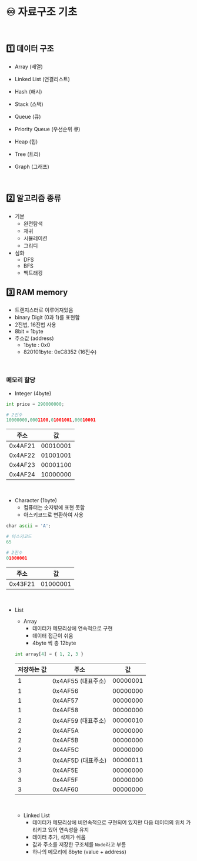 # ♾️ 자료구조 기초

​    

## 1️⃣ 데이터 구조

- Array (배열)
- Linked List (연결리스트)
- Hash (해시)
- Stack (스택)

- Queue (큐)
- Priority Queue (우선순위 큐)
- Heap (힙)
- Tree (트리)
- Graph (그래프)

​    

##  2️⃣ 알고리즘 종류

- 기본
  - 완전탐색
  - 재귀
  - 시뮬레이션
  - 그리디
- 심화
  - DFS
  - BFS
  - 백트래킹



## 3️⃣ RAM memory

- 트랜지스터로 이루어져있음
- binary Digit (0과 1)를 표현함
- 2진법, 16진법 사용
- 8bit = 1byte
- 주소값 (address)
  - 1byte : 0x0 
  - 820101byte: 0xC8352 (16진수)

​     

### 메모리 할당

- Integer (4byte)

```python
int price = 290000000;

# 2진수
10000000,0001100,01001001,00010001
```

| 주소    | 값       |
| ------- | -------- |
| 0x4AF21 | 00010001 |
| 0x4AF22 | 01001001 |
| 0x4AF23 | 00001100 |
| 0x4AF24 | 10000000 |

​    

- Character (1byte)
  - 컴퓨터는 숫자밖에 표현 못함
  - 아스키코드로 변환하여 사용

```python
char ascii = 'A';

# 아스키코드
65

# 2진수
01000001
```

| 주소    | 값       |
| ------- | -------- |
| 0x43F21 | 01000001 |

​    

- List

  - Array
    - 데이터가 메모리상에 연속적으로 구현
    - 데이터 접근이 쉬움
    - 4byte 씩 총 12byte  

  ```python
  int array[4] = { 1, 2, 3 }
  ```

  | 저장하는 값 | 주소               | 값       |
  | ----------- | ------------------ | -------- |
  | 1           | 0x4AF55 (대표주소) | 00000001 |
  | 1           | 0x4AF56            | 00000000 |
  | 1           | 0x4AF57            | 00000000 |
  | 1           | 0x4AF58            | 00000000 |
  | 2           | 0x4AF59 (대표주소) | 00000010 |
  | 2           | 0x4AF5A            | 00000000 |
  | 2           | 0x4AF5B            | 00000000 |
  | 2           | 0x4AF5C            | 00000000 |
  | 3           | 0x4AF5D (대표주소) | 00000011 |
  | 3           | 0x4AF5E            | 00000000 |
  | 3           | 0x4AF5F            | 00000000 |
  | 3           | 0x4AF60            | 00000000 |

  ​     

  - Linked List
    - 데이터가 메모리상에 비연속적으로 구현되어 있지만 다음 데이터의 위치 가리키고 있어 연속성을 유지
    - 데이터 추가, 삭제가 쉬움
    - 값과 주소를 저장한 구조체를 `Node`라고 부름
    - 하나의 메모리에 8byte (value + address)
